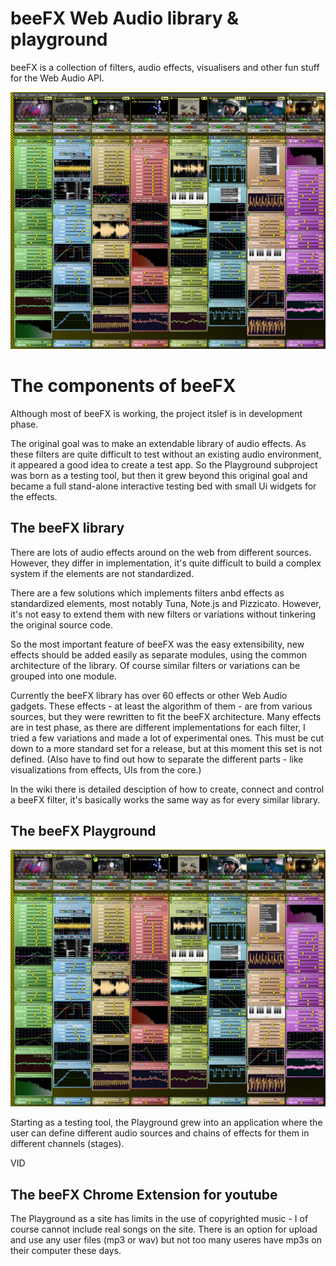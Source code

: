 # beeFX Web Audio library & playground

beeFX is a collection of filters, audio effects, visualisers and other fun stuff for the Web Audio API.

![image](https://github.com/setalosas/beefx/blob/main/readme/dem8.jpg)

# The components of beeFX

Although most of beeFX is working, the project itslef is in development phase.

The original goal was to make an extendable library of audio effects. As these filters are quite difficult to test without an existing audio environment, it appeared a good idea to create a test app. So the Playground subproject was born as a testing tool, but then it grew beyond this original goal and became a full stand-alone interactive testing bed with small Ui widgets for the effects.

## The beeFX library

There are lots of audio effects around on the web from different sources. However, they differ in implementation, it's quite difficult to build a complex system if the elements are not standardized.

There are a few solutions which implements filters anbd effects as standardized elements, most notably Tuna, Note.js and Pizzicato. However, it's not easy to extend them with new filters or variations without tinkering the original source code.

So the most important feature of beeFX was the easy extensibility, new effects should be added easily as separate modules, using the common architecture of the library. Of course similar filters or variations can be grouped into one module.

Currently the beeFX library has over 60 effects or other Web Audio gadgets. These effects - at least the algorithm of them - are from various sources, but they were rewritten to fit the beeFX architecture. Many effects are in test phase, as there are different implementations for each filter, I tried a few variations and made a lot of experimental ones. This must be cut down to a more standard set for a release, but at this moment this set is not defined. (Also have to find out how to separate the different parts - like visualizations from effects, UIs from the core.)

In the wiki there is detailed desciption of how to create, connect and control a beeFX filter, it's basically works the same way as for every similar library.

## The beeFX Playground

![image](https://github.com/setalosas/beefx/blob/main/readme/dem8.jpg)

Starting as a testing tool, the Playground grew into an application where the user can define different audio sources and chains of effects for them in different channels (stages).

VID

## The beeFX Chrome Extension for youtube

The Playground as a site has limits in the use of copyrighted music - I of course cannot include real songs on the site. There is an option for upload and use any user files (mp3 or wav) but not too many useres have mp3s on their computer these days. 
